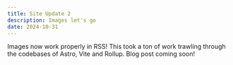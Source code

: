 ```yaml
---
title: Site Update 2
description: Images let's go
date: 2024-10-31
---
```


Images now work properly in RSS! This took a ton of work trawling through the codebases of Astro, Vite and Rollup. Blog post coming soon!
